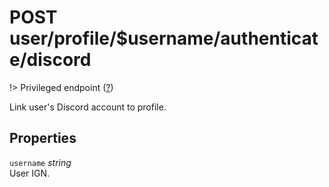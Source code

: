 # <span class="badge badge-light">POST</span> <span class="badge badge-light">user/profile/$username/authenticate/discord</span>

!> Privileged endpoint ([?](privileged.md))

Link user's Discord account to profile.

## Properties

`username` *string*  
User IGN.



